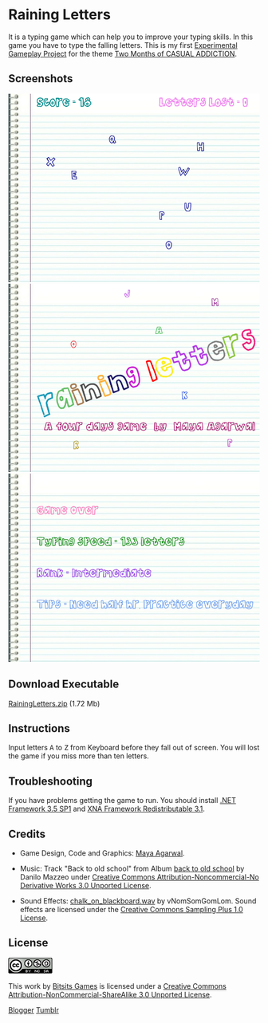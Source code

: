 Raining Letters
===
It is a typing game which can help you to improve your typing skills. In this game you have to type the falling letters. This is my first [Experimental Gameplay Project] for the theme [Two Months of CASUAL ADDICTION][theme].

Screenshots
---
![](https://github.com/Bitsits/RainingLetters-Assets/raw/master/Blog/RainingLetters1.png)
![](https://github.com/Bitsits/RainingLetters-Assets/raw/master/Blog/RainingLetters2.png)
![](https://github.com/Bitsits/RainingLetters-Assets/raw/master/Blog/RainingLetters3.png)

Download Executable
---
[RainingLetters.zip][zip] (1.72 Mb)

Instructions
---
Input letters <kbd>A</kbd> to <kbd>Z</kbd> from Keyboard before they fall out of screen. You will lost the game if you miss more than ten letters. 

Troubleshooting
---
If you have problems getting the game to run. You should install [.NET Framework 3.5 SP1] and [XNA Framework Redistributable 3.1].

Credits
---
- Game Design, Code and Graphics: [Maya Agarwal].

- Music: Track "Back to old school" from Album [back to old school](http://www.jamendo.com/en/album/64123) by Danilo Mazzeo under [Creative Commons Attribution-Noncommercial-No Derivative Works 3.0 Unported License].

- Sound Effects: [chalk_on_blackboard.wav](http://www.freesound.org/samplesViewSingle.php?id=91034) by vNomSomGomLom. Sound effects are licensed under the [Creative Commons Sampling Plus 1.0 License].

License
---
![](https://github.com/Bitsits/RainingLetters-Assets/raw/master/Blog/cc.png)

This work by [Bitsits Games] is licensed under a [Creative Commons Attribution-NonCommercial-ShareAlike 3.0 Unported License].

[.NET Framework 3.5 SP1]: http://www.microsoft.com/downloads/details.aspx?FamilyID=ab99342f-5d1a-413d-8319-81da479ab0d7
[XNA Framework Redistributable 3.1]: http://www.microsoft.com/downloads/details.aspx?FamilyID=53867a2a-e249-4560-8011-98eb3e799ef2
[Windows Installer 3.1]: http://www.microsoft.com/downloads/details.aspx?displaylang=en&FamilyID=889482fc-5f56-4a38-b838-de776fd4138c

[Creative Commons Sampling Plus 1.0 License]: http://creativecommons.org/licenses/sampling+/1.0/
[Creative Commons Attribution-Noncommercial-No Derivative Works 3.0 Unported License]: http://creativecommons.org/licenses/by-nc-nd/3.0/
[Creative Commons Attribution-NonCommercial-ShareAlike 3.0 Unported License]: http://creativecommons.org/licenses/by-nc-sa/3.0/

[Bitsits Games]: https://bitsits.blogspot.com
[Shubhajit Saha]: https://suvozit.blogspot.com
[Maya Agarwal]: https://mayaagarwal.blogspot.com

[Experimental Gameplay Project]: http://experimentalgameplay.com/
[theme]: http://experimentalgameplay.com/blog/2010/06/two-months-of-casual-addiction/
[zip]: https://github.com/Bitsits/RainingLetters-Assets/raw/master/RainingLetters.zip

[Blogger](https://bitsits.blogspot.com/2010/06/raining-letters_26.html)
[Tumblr](https://bitsits.tumblr.com/post/96198611820/raining-letters-it-is-a-typing-game-which-can)
